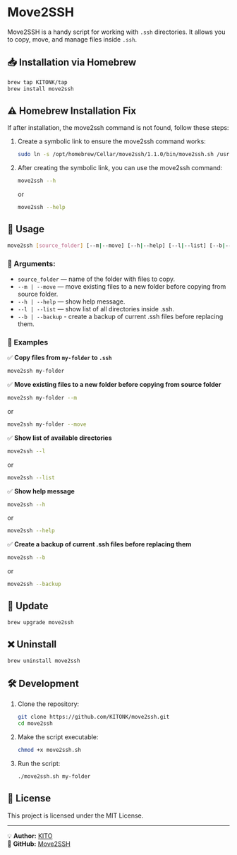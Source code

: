 # Move2SSH

Move2SSH is a handy script for working with `.ssh` directories. It allows you to copy, move, and manage files inside `.ssh`.

## 📥 Installation via Homebrew

```sh
brew tap KITONK/tap
brew install move2ssh
```

## ⚠️ Homebrew Installation Fix

If after installation, the move2ssh command is not found, follow these steps:

1. Create a symbolic link to ensure the move2ssh command works:
    ```sh
    sudo ln -s /opt/homebrew/Cellar/move2ssh/1.1.0/bin/move2ssh.sh /usr/local/bin/move2ssh
    ```

2. After creating the symbolic link, you can use the move2ssh command:
    ```sh
    move2ssh --h
    ```
    or
    ```sh
    move2ssh --help
    ```

## 🚀 Usage

```sh
move2ssh [source_folder] [--m|--move] [--h|--help] [--l|--list] [--b|--backup]
```

### 🔹 Arguments:
- `source_folder` — name of the folder with files to copy.
- `--m | --move` — move existing files to a new folder before copying from source folder.
- `--h | --help` — show help message.
- `--l | --list` — show list of all directories inside .ssh.
- `--b | --backup` - create a backup of current .ssh files before replacing them.


### 📌 Examples

✅ **Copy files from `my-folder` to `.ssh`**
```sh
move2ssh my-folder
```

✅ **Move existing files to a new folder before copying from source folder**
```sh
move2ssh my-folder --m
```

or

```sh
move2ssh my-folder --move
```

✅ **Show list of available directories**
```sh
move2ssh --l
```

or

```sh
move2ssh --list
```

✅ **Show help message**
```sh
move2ssh --h
```

or

```sh
move2ssh --help
```

✅ **Create a backup of current .ssh files before replacing them**
```sh
move2ssh --b
```

or

```sh
move2ssh --backup
```

## 🔄 Update

```sh
brew upgrade move2ssh
```

## ❌ Uninstall

```sh
brew uninstall move2ssh
```

## 🛠 Development

1. Clone the repository:
   ```sh
   git clone https://github.com/KITONK/move2ssh.git
   cd move2ssh
   ```

2. Make the script executable:
   ```sh
   chmod +x move2ssh.sh
   ```

3. Run the script:
   ```sh
   ./move2ssh.sh my-folder
   ```

## 📜 License

This project is licensed under the MIT License.

---

💡 **Author:** [KITO](https://github.com/KITONK)  
🚀 **GitHub:** [Move2SSH](https://github.com/KITONK/move2ssh)

